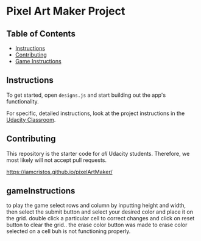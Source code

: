 # Pixel Art Maker Project

## Table of Contents

* [Instructions](#instructions)
* [Contributing](#contributing)
* [Game Instructions](#gameInstructions)

## Instructions

To get started, open `designs.js` and start building out the app's functionality.

For specific, detailed instructions, look at the project instructions in the [Udacity Classroom](https://classroom.udacity.com/me).

## Contributing

This repository is the starter code for _all_ Udacity students. Therefore, we most likely will not accept pull requests.

https://iamcristos.github.io/pixelArtMaker/

## gameInstructions
to play the game select rows and column by inputting height and width, then select the submit button and select your desired color and place it on the grid. double click a particular cell to correct changes and click on reset button to clear the grid..
the erase color button was made to erase color selected on a cell buh is not functioning properly.

